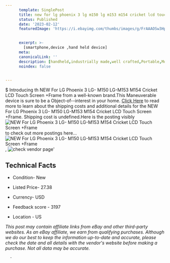```yaml
---
      template: SinglePost
      title: new for lg phoenix 3 lg m150 lg m153 m154 cricket lcd touch screen frame
      status: Published
      date: '2023-02-12'
      featuredImage: 'https://i.ebayimg.com/thumbs/images/g/FrAAAOSw3HphVCaf/s-l225.jpg'
       

      excerpt: >-
        [smartphone,device ,hand held device]
      meta:
      canonicalLink: ''
      description: [handheld,industrially made,well crafted,Portable,Mobile,Compact,Convenient,Lightweight,Maneuverable,Man-portable,Miniature,Carriable,Hand-held,Light,Holdable,Transportable,Mobile device,Pocket-sized,On-the-go,Wireless,Cordless,Compact size,Convenient size, smartphone,device ,hand held device]
      noindex: false
      

---
```

$
      Introducing th NEW For LG Phoenix 3 LG- M150 LG-M153 M154 Cricket LCD Touch Screen +Frame from a well-known brand.This Maneuverable device  is sure to be a Object-of--interest in your home. [Click Here](https://www.ebay.com/itm/403197152835?hash=item5de06c4e43%3Ag%3AFrAAAOSw3HphVCaf&mkevt=1&mkcid=1&mkrid=711-53200-19255-0&campid=%253CePNCampaignId%253E&customid=%253CreferenceId%253E&toolid=10049) to read more to learn about the shipping costs and additional details for the NEW For LG Phoenix 3 LG- M150 LG-M153 M154 Cricket LCD Touch Screen +Frame. Shipping cost is undefined.Here is the posting visibly ![NEW For LG Phoenix 3 LG- M150 LG-M153 M154 Cricket LCD Touch Screen +Frame](https://i.ebayimg.com/thumbs/images/g/FrAAAOSw3HphVCaf/s-l225.jpg) to check out more postings here... ![NEW For LG Phoenix 3 LG- M150 LG-M153 M154 Cricket LCD Touch Screen +Frame](https://i.ebayimg.com/images/g/FrAAAOSw3HphVCaf/s-l960.jpg), ![check vendor page](https://origin-galleryplus.ebayimg.com/ws/web/403197152835_2_0_1/225x225.jpg,https://origin-galleryplus.ebayimg.com/ws/web/403197152835_3_0_1/225x225.jpg,https://origin-galleryplus.ebayimg.com/ws/web/403197152835_4_0_1/225x225.jpg,https://origin-galleryplus.ebayimg.com/ws/web/403197152835_5_0_1/225x225.jpg,https://origin-galleryplus.ebayimg.com/ws/web/403197152835_6_0_1/225x225.jpg,https://origin-galleryplus.ebayimg.com/ws/web/403197152835_7_0_1/225x225.jpg,https://origin-galleryplus.ebayimg.com/ws/web/403197152835_8_0_1/225x225.jpg,https://origin-galleryplus.ebayimg.com/ws/web/403197152835_9_0_1/225x225.jpg,https://origin-galleryplus.ebayimg.com/ws/web/403197152835_10_0_1/225x225.jpg)'

      

 ## Technical Facts 



     
      

 - Condition- New 


      

 - Listed Price- 27.38 


      

 - Currency- USD 


      

 - Feedback score - 3197 


      

 - Location - US 


      
      

 *_This post may contain affiliate links from eBay and other third-party websites. As an eBay affiliate, we earn from qualifying purchases. Although we do our best to keep the information up-to-date and accurate, please check the date and all details with the vendor's website before making a purchase. Not all data may be accurate._*




      -
